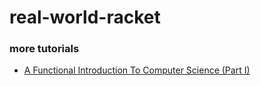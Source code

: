 # real-world-racket

### more tutorials

- [A Functional Introduction To Computer Science (Part I)](https://cs.uwaterloo.ca/~plragde/flane/FICS/)

